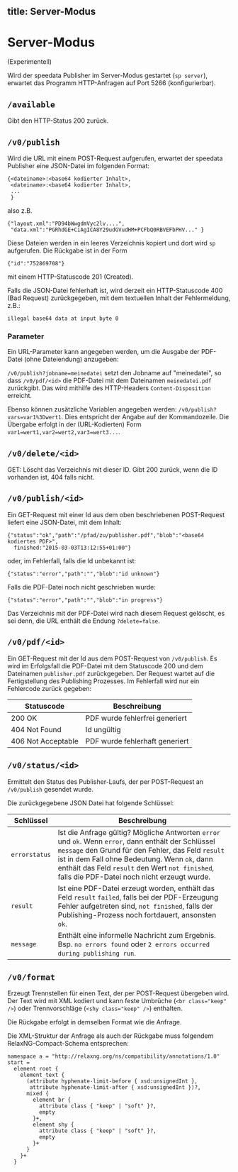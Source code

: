 title: Server-Modus
---

Server-Modus
============

(Experimentell)

Wird der speedata Publisher im Server-Modus gestartet (`sp server`), erwartet das Programm HTTP-Anfragen auf Port 5266 (konfigurierbar).

## `/available`

Gibt den HTTP-Status 200 zurück.

## `/v0/publish`

Wird die URL mit einem POST-Request aufgerufen, erwartet der speedata Publisher eine JSON-Datei im folgenden Format:



    {<dateiname>:<base64 kodierter Inhalt>,
     <dateiname>:<base64 kodierter Inhalt>,
     ...
     }

also z.B.

    {"layout.xml":"PD94bWwgdmVyc2lv....",
     "data.xml":"PGRhdGE+CiAgICA8Y29udGVudHM+PCFbQ0RBVEFbPHV..." }

Diese Dateien werden in ein leeres Verzeichnis kopiert und dort wird `sp` aufgerufen. Die Rückgabe ist in der Form

    {"id":"752869708"}

mit einem HTTP-Statuscode 201 (Created).

Falls die JSON-Datei fehlerhaft ist, wird derzeit ein HTTP-Statuscode 400 (Bad
Request) zurückgegeben, mit dem textuellen Inhalt der Fehlermeldung, z.B.:

    illegal base64 data at input byte 0


### Parameter

Ein URL-Parameter kann angegeben werden, um die Ausgabe der PDF-Datei (ohne Dateiendung) anzugeben:

`/v0/publish?jobname=meinedatei` setzt den Jobname auf "meinedatei", so  dass `/v0/pdf/<id>` die PDF-Datei mit dem Dateinamen `meinedatei.pdf` zurückgibt. Das wird mithilfe des HTTP-Headers `Content-Disposition` erreicht.

Ebenso können zusätzliche Variablen angegeben werden: `/v0/publish?vars=var1%3Dwert1`. Dies entspricht der Angabe auf der Kommandozeile. Die Übergabe erfolgt in der (URL-Kodierten) Form `var1=wert1,var2=wert2,var3=wert3...`.

## `/v0/delete/<id>`

GET: Löscht das Verzeichnis mit dieser ID. Gibt 200 zurück, wenn die ID vorhanden ist, 404 falls nicht.

## `/v0/publish/<id>`

Ein GET-Request mit einer Id aus dem oben beschriebenen POST-Request liefert eine JSON-Datei, mit dem Inhalt:

    {"status":"ok","path":"/pfad/zu/publisher.pdf","blob":"<base64 kodiertes PDF>",
      finished:"2015-03-03T13:12:55+01:00"}

oder, im Fehlerfall, falls die Id unbekannt ist:

    {"status":"error","path":"","blob":"id unknown"}

Falls die PDF-Datei noch nicht geschrieben wurde:

    {"status":"error","path":"","blob":"in progress"}

Das Verzeichnis mit der PDF-Datei wird nach diesem Request gelöscht, es sei denn, die URL enthält die Endung `?delete=false`.

## `/v0/pdf/<id>`

Ein GET-Request mit der Id aus dem POST-Request von `/v0/publish`. Es wird im Erfolgsfall die PDF-Datei mit dem Statuscode 200 und dem Dateinamen `publisher.pdf` zurückgegeben. Der Request wartet auf die Fertigstellung des Publishing Prozesses. Im Fehlerfall wird nur ein Fehlercode zurück gegeben:

Statuscode  | Beschreibung
------------|--------------
200 OK              | PDF wurde fehlerfrei generiert
404 Not Found       | Id ungültig
406  Not Acceptable | PDF wurde fehlerhaft generiert



## `/v0/status/<id>`

Ermittelt den Status des Publisher-Laufs, der per POST-Request an `/v0/publish` gesendet wurde.

Die zurückgegebene JSON Datei hat folgende Schlüssel:

Schlüssel   | Beschreibung
------------|--------------
`errorstatus` | Ist die Anfrage gültig? Mögliche Antworten `error` und `ok`. Wenn `error`, dann enthält der Schlüssel `message` den Grund für den Fehler, das Feld `result` ist in dem Fall ohne Bedeutung. Wenn `ok`, dann enthält das Feld `result` den Wert `not finished`, falls die PDF-Datei noch nicht erzeugt wurde.
`result`      | Ist eine PDF-Datei erzeugt worden, enthält das Feld `result` `failed`, falls bei der PDF-Erzeugung Fehler aufgetreten sind, `not finished`, falls der Publishing-Prozess noch fortdauert, ansonsten `ok`.
`message`     | Enthält eine informelle Nachricht zum Ergebnis. Bsp. `no errors found` oder `2 errors occurred during publishing run`.



## `/v0/format`

Erzeugt Trennstellen für einen Text, der per POST-Request übergeben wird. Der Text wird mit XML kodiert und kann feste Umbrüche (`<br class="keep" />`) oder Trennvorschläge (`<shy class="keep" />`) enthalten.

Die Rückgabe erfolgt in demselben Format wie die Anfrage.

Die XML-Struktur der Anfrage als auch der Rückgabe muss folgendem RelaxNG-Compact-Schema entsprechen:

    namespace a = "http://relaxng.org/ns/compatibility/annotations/1.0"
    start =
      element root {
        element text {
          (attribute hyphenate-limit-before { xsd:unsignedInt },
           attribute hyphenate-limit-after { xsd:unsignedInt })?,
          mixed {
            element br {
              attribute class { "keep" | "soft" }?,
              empty
            }+,
            element shy {
              attribute class { "keep" | "soft" }?,
              empty
            }+
          }
        }+
      }


